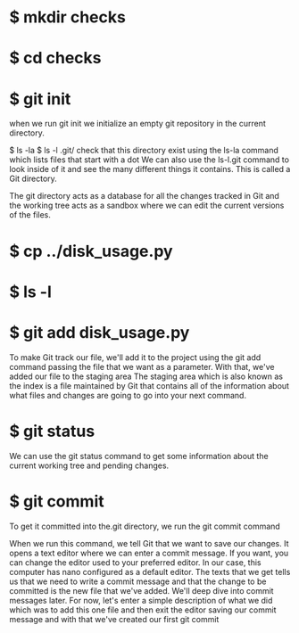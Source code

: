  # $ mkdir checks
 # $ cd checks
 
 # $ git init
 when we run git init we initialize an empty git repository in the current directory.

 $ ls -la
 $ ls -l .git/
 check that this directory exist using the ls-la command which lists files that start with a dot
 We can also use the ls-l.git command to look inside of it and see the many different things it contains. This is called a Git directory.
 
 The git directory acts as a database for all the changes tracked in Git and the working tree acts as a sandbox where we can edit the current versions of the files.
 
 
 # $ cp ../disk_usage.py
 # $ ls -l
 
# $ git add disk_usage.py
To make Git track our file, we'll add it to the project using the git add command passing the file that we want as a parameter. With that, we've added our file to the staging area
The staging area which is also known as the index is a file maintained by Git that contains all of the information about what files and changes are going to go into your next command. 

# $ git status
We can use the git status command to get some information about the current working tree and pending changes.

# $ git commit
To get it committed into the.git directory, we run the git commit command

When we run this command, we tell Git that we want to save our changes. It opens a text editor where we can enter a commit message. 
If you want, you can change the editor used to your preferred editor. In our case, this computer has nano configured as a default editor. 
The texts that we get tells us that we need to write a commit message and that the change to be committed is the new file that we've added. 
We'll deep dive into commit messages later. For now, let's enter a simple description of what we did which was to add this one file and 
then exit the editor saving our commit message and with that we've created our first git commit

